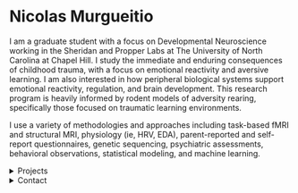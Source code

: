 #  **Nicolas Murgueitio**
I am a graduate student with a focus on Developmental Neuroscience working in the Sheridan and Propper Labs at The University of North Carolina at Chapel Hill. I study the immediate and enduring consequences of childhood trauma, with a focus on emotional reactivity and aversive learning. I am also interested in how peripheral biological systems support emotional reactivity, regulation, and brain development. This research program is heavily informed by rodent models of adversity rearing, specifically those focused on traumatic learning environments.

I use a variety of methodologies and approaches including task-based fMRI and structural MRI, physiology (ie, HRV, EDA), parent-reported and self-report questionnaires, genetic sequencing, psychiatric assessments, behavioral observations, statistical modeling, and machine learning.

<details>
<summary>Projects</summary>

## Projects
I am currently leading the following projects:

- **Developmental mechanisms of deprivation and threat**: For my master's thesis I explored how deprivation and threat differentially increase risk for psychopathology and poor academic achievement through executive function and emotional reactivity. I utilized data from a longitudinal cohort study following mother-child dyads from 6 months to 7 years of age. This manuscript is currently under review. (Collaborators: Cathi Propper, Margaret Sheridan, Daniel Bauer)
- **Intimate-partner violence and anger bias**: This project explores how early exposure to intimate-partner violence impacts anger bias in early (6 years) and middle childhood (9 years), above experiences of cognitive deprivation and emotion socialization. We are also exploring whether these experiences differentially predict global emotion recognition at the same ages. This manuscript is currently under review. (Collaborators: Cathi Propper, Margaret Sheridan)
- **Childhood trauma and aversive learning**: We developed a novel learning paradigm to study how young children acquire aversive responses to caregivers and strangers, and we are studying how exposure to childhood threat impacts physiological (ie HRV, SCR) responses to this paradigm. This manuscript is currently in preparation. (Collaborators: Margaret Sheridan, Regina Sullivan)
- **Neural processing of caregiver cues in threat-reared children**: We are exploring how exposure to threat impacts children's neural responses to caregivers during an fMRI paradigm. This manuscript is currently in preparation. (Collaborators: Margaret Sheridan, Regina Sullivan)
- **Neural systems supporting cognitive reappraisal in early childhood**: We developed a novel fMRI paradigm to measure children's neural correlates of cognitive reappraisal and emotional reactivity. This manuscript is currently in preparation. (Collaborators: Michelle Shipkova co-first author, Margaret Sheridan)
- **Gut microbiome and neural structure**: This project explores associations between the gut microbiome taxonomy and diversity, and neural structures involved in threat processing (ie, amygdala, insula, acc, thalamus) in neonates. This manuscript is currently in preparation. (Collaborators: Michelle Graf co-first author, Margaret Sheridan, Rebecca Knickmeyer, Cathi Propper)
- **Autonomic nervous system and neural systems underlying emotion dysregulation in early childhood**: Using an fMRI paradigm, we are exploring how the autonomic nervous system at rest impacts the neural correlates underlying emotional reactivity and regulation in early childhood. This manuscript is currently in preparation. (Collaborators: Margaret Sheridan)

</details>

<details>
<summary>Contact</summary>
  
## Contact

If you are interested in talking about my research you can contact me at: jnicolas@email.unc.edu, or DM me on [![Twitter](https://img.icons8.com/material-outlined/24/000000/twitter.png)](https://twitter.com/jnmurgueitio).

You can also visit my [![GitHub](https://img.icons8.com/material-outlined/24/000000/github.png)](https://github.com/nicolasmurgueitio).

</details>
